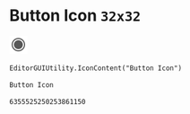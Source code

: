 # Button Icon `32x32`
<img src="/img/Button%20Icon.png" width=32 height=32>

``` CSharp
EditorGUIUtility.IconContent("Button Icon")
```
```
Button Icon
```
```
6355525250253861150
```
